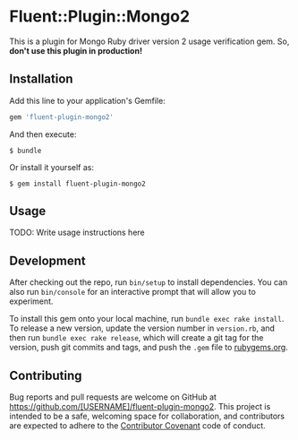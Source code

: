 # Fluent::Plugin::Mongo2


This is a plugin for Mongo Ruby driver version 2 usage verification gem.
So, **don't use this plugin in production!**

## Installation

Add this line to your application's Gemfile:

```ruby
gem 'fluent-plugin-mongo2'
```

And then execute:

    $ bundle

Or install it yourself as:

    $ gem install fluent-plugin-mongo2

## Usage

TODO: Write usage instructions here

## Development

After checking out the repo, run `bin/setup` to install dependencies. You can also run `bin/console` for an interactive prompt that will allow you to experiment.

To install this gem onto your local machine, run `bundle exec rake install`. To release a new version, update the version number in `version.rb`, and then run `bundle exec rake release`, which will create a git tag for the version, push git commits and tags, and push the `.gem` file to [rubygems.org](https://rubygems.org).

## Contributing

Bug reports and pull requests are welcome on GitHub at https://github.com/[USERNAME]/fluent-plugin-mongo2. This project is intended to be a safe, welcoming space for collaboration, and contributors are expected to adhere to the [Contributor Covenant](contributor-covenant.org) code of conduct.
